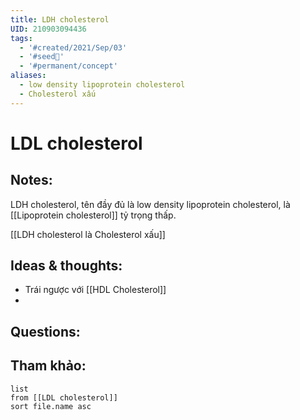 ```yaml
---
title: LDH cholesterol
UID: 210903094436
tags:
  - '#created/2021/Sep/03'
  - '#seed🥜'
  - '#permanent/concept'
aliases:
  - low density lipoprotein cholesterol
  - Cholesterol xấu
---
```

# LDL cholesterol

## Notes:
LDH cholesterol, tên đầy đủ là low density lipoprotein cholesterol, là [[Lipoprotein cholesterol]] tỷ trọng thấp.

[[LDH cholesterol là Cholesterol xấu]]

## Ideas & thoughts:
- Trái ngược với [[HDL Cholesterol]]
- 
## Questions:


## Tham khảo:
```dataview
list
from [[LDL cholesterol]]
sort file.name asc
```